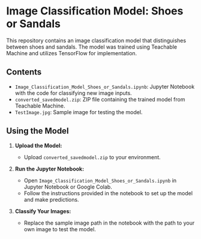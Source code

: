 # Image Classification Model: Shoes or Sandals

This repository contains an image classification model that distinguishes between shoes and sandals. The model was trained using Teachable Machine and utilizes TensorFlow for implementation.

## Contents

- `Image_Classification_Model_Shoes_or_Sandals.ipynb`: Jupyter Notebook with the code for classifying new image inputs.
- `converted_savedmodel.zip`: ZIP file containing the trained model from Teachable Machine.
- `TestImage.jpg`: Sample image for testing the model.

## Using the Model

1. **Upload the Model:**
   - Upload `converted_savedmodel.zip` to your environment.

2. **Run the Jupyter Notebook:**
   - Open `Image_Classification_Model_Shoes_or_Sandals.ipynb` in Jupyter Notebook or Google Colab.
   - Follow the instructions provided in the notebook to set up the model and make predictions.

3. **Classify Your Images:**
   - Replace the sample image path in the notebook with the path to your own image to test the model.
